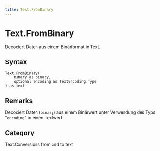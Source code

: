 ```yaml
---
title: Text.FromBinary
---
```


# Text.FromBinary


Decodiert Daten aus einem Binärformat in Text.


## Syntax

```powerquery
Text.FromBinary(
    binary as binary,
    optional encoding as TextEncoding.Type
) as text
```


## Remarks

Decodiert Daten (<code>binary</code>) aus einem Binärwert unter Verwendung des Typs "<code>encoding</code>" in einen Textwert.



## Category
Text.Conversions from and to text
